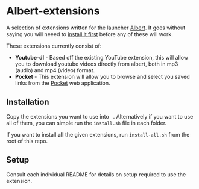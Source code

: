 # Albert-extensions

A selection of extensions written for the launcher [Albert](https://albertlauncher.github.io/). It goes without saying you will neeed to [install it first](https://albertlauncher.github.io/docs/installing/) before any of these will work.

These extensions currently consist of:
* **Youtube-dl** - Based off the existing YouTube extension, this will allow you to download youtube videos directly from albert, both in mp3 (audio) and mp4 (video) format.
* **Pocket** - This extension will allow you to browse and select you saved links from the [Pocket](https://getpocket.com) web application.

## Installation

Copy the extensions you want to use into ` `. Alternatively if you want to use all of them, you can simple run the `install.sh` file in each folder.

If you want to install **all** the given extensions, run `install-all.sh` from the root of this repo.

## Setup

Consult each individual README for details on setup required to use the extension.